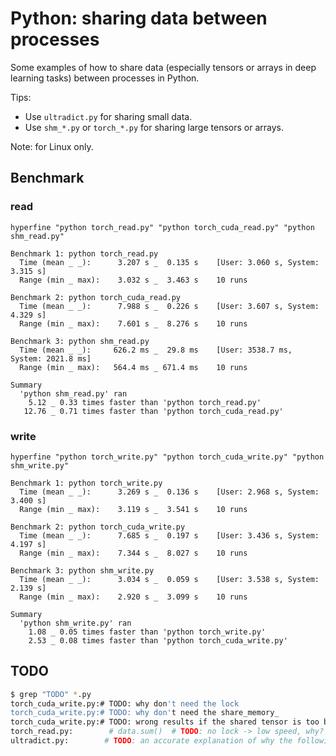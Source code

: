 # Python: sharing data between processes

Some examples of how to share data (especially tensors or arrays in deep learning tasks) between processes in Python.

Tips:
- Use `ultradict.py` for sharing small data.
- Use `shm_*.py` or `torch_*.py` for sharing large tensors or arrays.

Note: for Linux only.

## Benchmark

### read

```
hyperfine "python torch_read.py" "python torch_cuda_read.py" "python shm_read.py"
```
```
Benchmark 1: python torch_read.py
  Time (mean _ _):      3.207 s _  0.135 s    [User: 3.060 s, System: 3.315 s]
  Range (min _ max):    3.032 s _  3.463 s    10 runs
 
Benchmark 2: python torch_cuda_read.py
  Time (mean _ _):      7.988 s _  0.226 s    [User: 3.607 s, System: 4.329 s]
  Range (min _ max):    7.601 s _  8.276 s    10 runs
 
Benchmark 3: python shm_read.py
  Time (mean _ _):     626.2 ms _  29.8 ms    [User: 3538.7 ms, System: 2021.8 ms]
  Range (min _ max):   564.4 ms _ 671.4 ms    10 runs
 
Summary
  'python shm_read.py' ran
    5.12 _ 0.33 times faster than 'python torch_read.py'
   12.76 _ 0.71 times faster than 'python torch_cuda_read.py'
```

### write
```
hyperfine "python torch_write.py" "python torch_cuda_write.py" "python shm_write.py"
```
```
Benchmark 1: python torch_write.py
  Time (mean _ _):      3.269 s _  0.136 s    [User: 2.968 s, System: 3.400 s]
  Range (min _ max):    3.119 s _  3.541 s    10 runs
 
Benchmark 2: python torch_cuda_write.py
  Time (mean _ _):      7.685 s _  0.197 s    [User: 3.436 s, System: 4.197 s]
  Range (min _ max):    7.344 s _  8.027 s    10 runs
 
Benchmark 3: python shm_write.py
  Time (mean _ _):      3.034 s _  0.059 s    [User: 3.538 s, System: 2.139 s]
  Range (min _ max):    2.920 s _  3.099 s    10 runs
 
Summary
  'python shm_write.py' ran
    1.08 _ 0.05 times faster than 'python torch_write.py'
    2.53 _ 0.08 times faster than 'python torch_cuda_write.py'
```

## TODO

```bash
$ grep "TODO" *.py
torch_cuda_write.py:# TODO: why don't need the lock
torch_cuda_write.py:# TODO: why don't need the share_memory_
torch_cuda_write.py:# TODO: wrong results if the shared tensor is too big, e.g., size=(10000, 1000), even with a lock
torch_read.py:        # data.sum()  # TODO: no lock -> low speed, why?
ultradict.py:        # TODO: an accurate explanation of why the following works
```
